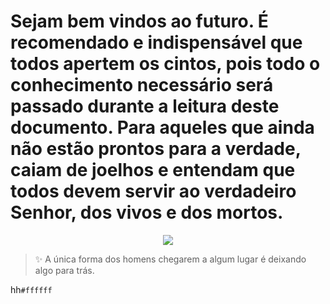 <h1 background-color="lightblue"> Sejam bem vindos ao futuro. É recomendado e indispensável que todos apertem os cintos, pois todo o conhecimento necessário será passado durante a leitura deste documento. Para aqueles que ainda não estão prontos para a verdade, caiam de joelhos e entendam que todos devem servir ao verdadeiro Senhor, dos vivos e dos mortos.</h1>

 <div align="center">
   <img src="https://i.pinimg.com/1200x/04/50/89/0450899c9f1b27e7e5ee18e20dff61ee.jpg">
 </div>
 
 > ✨ A única forma dos homens chegarem a algum lugar é deixando algo para trás.

hh``#ffffff``

